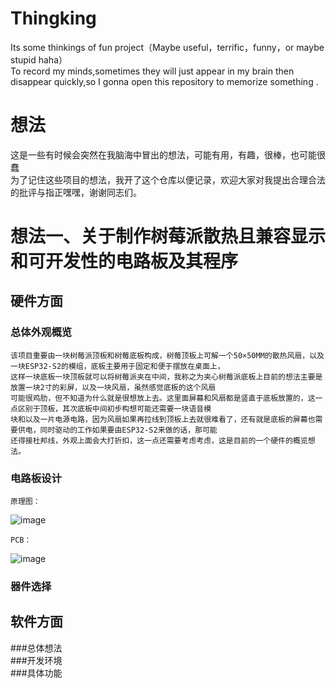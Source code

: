 # Thingking
Its some thinkings of fun project（Maybe useful，terrific，funny，or maybe stupid haha）  
To record my minds,sometimes they will just appear in my brain then disappear quickly,so I gonna open this repository to memorize something .  

# 想法
这是一些有时候会突然在我脑海中冒出的想法，可能有用，有趣，很棒，也可能很蠢  
为了记住这些项目的想法，我开了这个仓库以便记录，欢迎大家对我提出合理合法的批评与指正嘿嘿，谢谢同志们。  

#  想法一、关于制作树莓派散热且兼容显示和可开发性的电路板及其程序  
##  硬件方面  
###  总体外观概览  
    该项目重要由一块树莓派顶板和树莓底板构成，树莓顶板上可解一个50×50MM的散热风扇，以及一块ESP32-S2的模组，底板主要用于固定和便于摆放在桌面上，
    这样一块底板一块顶板就可以将树莓派夹在中间，我称之为夹心树莓派底板上目前的想法主要是放置一块2寸的彩屏，以及一块风扇，虽然感觉底板的这个风扇
    可能很鸡肋，但不知道为什么就是很想放上去。这里面屏幕和风扇都是竖直于底板放置的，这一点区别于顶板，其次底板中间初步构想可能还需要一块语音模
    块和以及一片电源电路，因为风扇如果再拉线到顶板上去就很难看了，还有就是底板的屏幕也需要供电，同时驱动的工作如果要由ESP32-S2来做的话，那可能
    还得接杜邦线，外观上面会大打折扣，这一点还需要考虑考虑，这是目前的一个硬件的概览想法。
###  电路板设计  
```
原理图：  
```
![image](https://github.com/Soulcontrol-WenFeng/Thingking/assets/74033919/a615c365-5059-4691-86ef-616785acab35)
```
PCB：  
```
![image](https://github.com/Soulcontrol-WenFeng/Thingking/assets/74033919/8e7af0b4-d057-4735-a604-903fb4ba38ad)

  
###  器件选择  


## 软件方面  
###总体想法  
###开发环境  
###具体功能  
